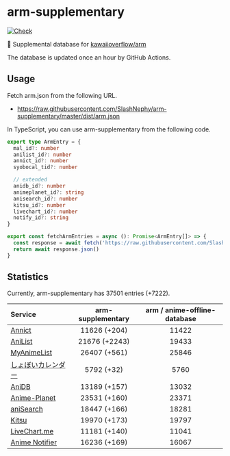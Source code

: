 # arm-supplementary

[![Check](https://github.com/SlashNephy/arm-supplementary/actions/workflows/check-node.yml/badge.svg)](https://github.com/SlashNephy/arm-supplementary/actions/workflows/check-node.yml)

💊 Supplemental database for [kawaiioverflow/arm](https://github.com/kawaiioverflow/arm)

The database is updated once an hour by GitHub Actions.

## Usage

Fetch arm.json from the following URL.

- https://raw.githubusercontent.com/SlashNephy/arm-supplementary/master/dist/arm.json

In TypeScript, you can use arm-supplementary from the following code.

```TypeScript
export type ArmEntry = {
  mal_id?: number
  anilist_id?: number
  annict_id?: number
  syobocal_tid?: number

  // extended
  anidb_id?: number
  animeplanet_id?: string
  anisearch_id?: number
  kitsu_id?: number
  livechart_id?: number
  notify_id?: string
}

export const fetchArmEntries = async (): Promise<ArmEntry[]> => {
  const response = await fetch('https://raw.githubusercontent.com/SlashNephy/arm-supplementary/master/dist/arm.json')
  return await response.json()
}
```

## Statistics

Currently, arm-supplementary has 37501 entries (+7222).

| Service                                     | arm-supplementary | arm / anime-offline-database |
| :------------------------------------------ | :---------------: | :--------------------------: |
| [Annict](https://annict.com)                |   11626 (+204)    |            11422             |
| [AniList](https://anilist.co)               |   21676 (+2243)   |            19433             |
| [MyAnimeList](https://myanimelist.net)      |   26407 (+561)    |            25846             |
| [しょぼいカレンダー](https://cal.syoboi.jp) |    5792 (+32)     |             5760             |
| [AniDB](https://anidb.net)                  |   13189 (+157)    |            13032             |
| [Anime-Planet](https://anime-planet.com)    |   23531 (+160)    |            23371             |
| [aniSearch](https://anisearch.com)          |   18447 (+166)    |            18281             |
| [Kitsu](https://kitsu.io)                   |   19970 (+173)    |            19797             |
| [LiveChart.me](https://livechart.me)        |   11181 (+140)    |            11041             |
| [Anime Notifier](https://notify.moe)        |   16236 (+169)    |            16067             |
